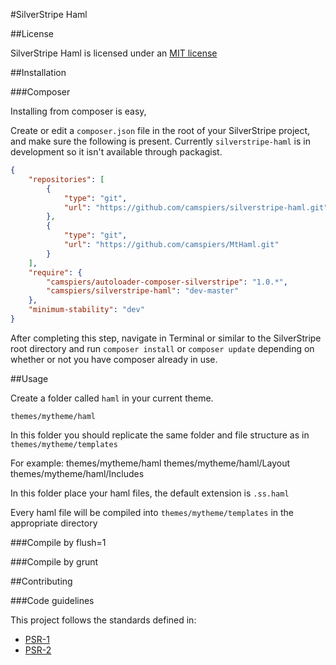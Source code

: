#SilverStripe Haml

##License

SilverStripe Haml is licensed under an [MIT license](http://camspiers.mit-license.org/)

##Installation

###Composer

Installing from composer is easy, 

Create or edit a `composer.json` file in the root of your SilverStripe project, and make sure the following is present. Currently `silverstripe-haml` is in development so it isn't available through packagist.

```json
{
    "repositories": [
        {
            "type": "git",
            "url": "https://github.com/camspiers/silverstripe-haml.git"
        },
        {
            "type": "git",
            "url": "https://github.com/camspiers/MtHaml.git"
        }
    ],
    "require": {
        "camspiers/autoloader-composer-silverstripe": "1.0.*",
        "camspiers/silverstripe-haml": "dev-master"
    },
    "minimum-stability": "dev"
}
```

After completing this step, navigate in Terminal or similar to the SilverStripe root directory and run `composer install` or `composer update` depending on whether or not you have composer already in use.

##Usage

Create a folder called `haml` in your current theme.

	themes/mytheme/haml

In this folder you should replicate the same folder and file structure as in `themes/mytheme/templates`

For example:
	themes/mytheme/haml
	themes/mytheme/haml/Layout
	themes/mytheme/haml/Includes

In this folder place your haml files, the default extension is `.ss.haml`

Every haml file will be compiled into `themes/mytheme/templates` in the appropriate directory

###Compile by flush=1


###Compile by grunt


##Contributing

###Code guidelines

This project follows the standards defined in:

* [PSR-1](https://github.com/pmjones/fig-standards/blob/psr-1-style-guide/proposed/PSR-1-basic.md)
* [PSR-2](https://github.com/pmjones/fig-standards/blob/psr-1-style-guide/proposed/PSR-2-advanced.md)